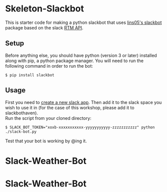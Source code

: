 # Skeleton-Slackbot
This is starter code for making a python slackbot that uses [lins05's slackbot] package based on the slack [RTM API]. 
## Setup
Before anything else, you should have python (version 3 or later) installed along with pip, a python package manager. You will need to run the following command in order to run the bot:
```
$ pip install slackbot
```
## Usage
First you need to [create a new slack app]. Then add it to the slack space you wish to use it in (for the case of this workshop, please add it to slackbothaven).    
Run the script from your cloned directory:
```
$ SLACK_BOT_TOKEN="xoxb-xxxxxxxxxxx-yyyyyyyyyyy-zzzzzzzzzzz" python ./slack-bot.py
```
Test that your bot is working by @ing it.

[lins05's slackbot]: <https://github.com/lins05/slackbot>
[RTM API]: <https://api.slack.com/rtm>
[create a new slack app]: <https://api.slack.com/apps>
# Slack-Weather-Bot
# Slack-Weather-Bot
